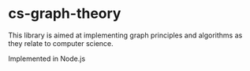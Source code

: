 # cs-graph-theory

This library is aimed at implementing graph principles and algorithms as they relate to computer science. 

Implemented in Node.js
